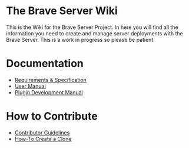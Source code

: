 # The Brave Server Wiki #

This is the Wiki for the Brave Server Project.  In here you will find all the information
you need to create and manage server deployments with the Brave Server.  This is a work
in progress so please be patient.

# Documentation #

  * [Requirements & Specification](BraveServerRequirementsAndSpecification.md)
  * [User Manual](BraveServerUserManual.md)
  * [Plugin Development Manual](BraveServerPluginDeveloperManual.md)

# How to Contribute #

  * [Contributor Guidelines](BraveServerContributorGuidelines.md)
  * [How-To Create a Clone](HowToCreateAClone.md)